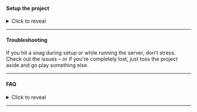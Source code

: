 #### Setup the project

<details>

  <summary>Click to reveal</summary>

---

1. Download [GitHub Desktop](https://desktop.github.com/download/) app.
   ![](https://i.imgur.com/RZnyFVo.png)
2. Go to [singleplayer](https://github.com/szumaster1/game) repository.
3. Fork this repository to your repositories, then Clone it using github desktop app.
   ![](https://i.imgur.com/GM2vT7k.png)
   ![](https://github.com/user-attachments/assets/96765cd1-e5a4-47f3-8a3b-2b40b1f9a656)
   ![](https://github.com/user-attachments/assets/83b6b35f-35d5-4cc3-a6a5-9c2ebcaa72a8)

4. Run `launch.bat` on Windows, or `launch.sh` on a UN\*X system.
   ![](https://i.imgur.com/y7lQ5F7.png)

5. If the server starts, run `client.jar`.

</details>

---

#### Troubleshooting

If you hit a snag during setup or while running the server, don’t stress. Check out the issues – or if you're completely lost, just toss the project aside and go play something else.

---

#### FAQ

<details>

  <summary>Click to reveal</summary>

---

#### Admin rights

You'll need to edit `default.conf` config and set `noauth_default_admin = false` to `true`

#### Change xp rates

You need to edit the `default.conf` file in the worldprops directory, open the file and find the line `default_xp_rate = 1.0`, and change the multiplier to one that satisfies you.

</details>

---